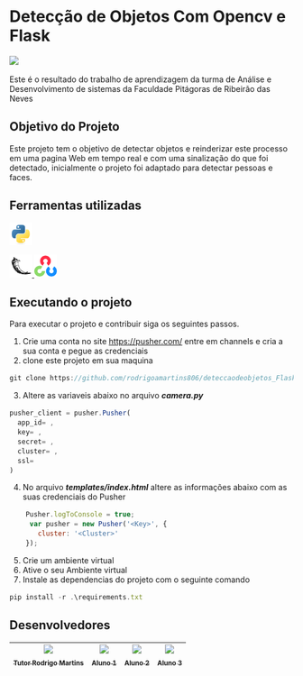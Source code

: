 # Detecção de Objetos Com Opencv e Flask
<p align="left">
<img src="http://img.shields.io/static/v1?label=STATUS&message=EM%20DESENVOLVIMENTO&color=GREEN&style=for-the-badge"/>
</p>

Este é o resultado do trabalho de aprendizagem da turma de Análise e Desenvolvimento de sistemas da Faculdade Pitágoras de Ribeirão das Neves 


## Objetivo do Projeto

Este projeto tem o objetivo de detectar objetos e reinderizar este processo em uma pagina Web em tempo real e com uma sinalização do que foi 
detectado, inicialmente o projeto foi adaptado para detectar pessoas e faces.


## Ferramentas utilizadas

<a href="https://www.python.org/" target="_blank"> <img src="https://github.com/devicons/devicon/blob/master/icons/python/python-original.svg" alt="java" width="40" height="40"/> </a> 

<a href="https://flask.palletsprojects.com/en/2.1.x/" target="_blank"> <img src="https://github.com/devicons/devicon/blob/master/icons/flask/flask-original.svg" alt="Flask" width="40" height="40"/> </a> <a href="https://opencv.org/" target="_blank"> <img src="https://github.com/devicons/devicon/blob/master/icons/opencv/opencv-original.svg" alt="firebase" width="40" height="40"/> </a>

###


## Executando o projeto

Para executar o projeto e contribuir siga os seguintes passos.

1. Crie uma conta no site https://pusher.com/  entre em channels e cria a sua conta e pegue as credenciais
2. clone este projeto em sua maquina 
```javascript
git clone https://github.com/rodrigoamartins806/deteccaodeobjetos_Flask_Opencv.git
```
3. Altere as variaveis abaixo no arquivo **_camera.py_** 
```javascript
pusher_client = pusher.Pusher(
  app_id= ,
  key= ,
  secret= ,
  cluster= ,
  ssl= 
)
```
4. No arquivo **_templates/index.html_** altere as informações abaixo com as suas credenciais do Pusher
```javascript
    Pusher.logToConsole = true;
     var pusher = new Pusher('<Key>', {
       cluster: '<Cluster>'
    });
```
5. Crie um ambiente virtual 
6. Ative o seu Ambiente virtual
7. Instale as dependencias do projeto com o seguinte comando
```javascript
pip install -r .\requirements.txt
```


## Desenvolvedores

| [<img src="https://avatars.githubusercontent.com/u/104536088?s=400&u=8bf78f1d1e84628a3a633ca7198a7b7df9e59354&v=4" width=115><br><sub>Tutor Rodrigo Martins</sub>](https://github.com/rodrigoamartins806) |  [<img src="https://avatars.githubusercontent.com/u/37315196?v=4" width=115><br><sub> Aluno 1</sub>](https://github.com/) |  [<img src="https://avatars.githubusercontent.com/u/37315196?v=4" width=115><br><sub> Aluno 2</sub>](https://github.com/) | [<img src="https://avatars.githubusercontent.com/u/21059035?v=4" width=115><br><sub> Aluno 3</sub>](https://github.com/) |
| :---: | :---: | :---: | :---: 